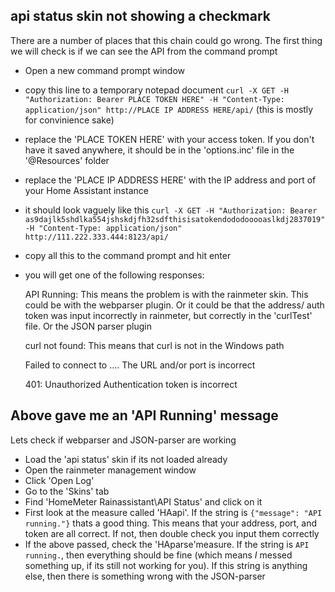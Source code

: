 ## api status skin not showing a checkmark
There are a number of places that this chain could go wrong. The first thing we will check is if we can see the API from the command prompt

- Open a new command prompt window
- copy this line to a temporary notepad document `curl -X GET -H "Authorization: Bearer PLACE TOKEN HERE" -H "Content-Type: application/json" http://PLACE IP ADDRESS HERE/api/` (this is mostly for convinience sake)
- replace the 'PLACE TOKEN HERE' with your access token. If you don't have it saved anywhere, it should be in the 'options.inc' file in the '@Resources' folder
- replace the 'PLACE IP ADDRESS HERE' with the IP address and port of your Home Assistant instance
- it should look vaguely like this `curl -X GET -H "Authorization: Bearer as9dajlk5shdlka554jshskdjfh32sdfthisisatokendododooooaslkdj2837019" -H "Content-Type: application/json" http://111.222.333.444:8123/api/`
- copy all this to the command prompt and hit enter
- you will get one of the following responses:
  
    API Running: 
    This means the problem is with the rainmeter skin. This could be with the webparser plugin. Or it could be that the address/ auth token was input incorrectly in rainmeter, but correctly in the 'curlTest' file. Or the JSON parser plugin

    curl not found:
    This means that curl is not in the Windows path

    Failed to connect to ....
    The URL and/or port is incorrect

    401: Unauthorized
    Authentication token is incorrect
    
    
## Above gave me an 'API Running' message
Lets check if webparser and JSON-parser are working
- Load the 'api status' skin if its not loaded already
- Open the rainmeter management window
- Click 'Open Log'
- Go to the 'Skins' tab
- Find 'HomeMeter Rainassistant\API Status' and click on it
- First look at the measure called 'HAapi'. If the string is `{"message": "API running."}` thats a good thing. This means that your address, port, and token are all correct. If not, then double check you input them correctly
- If the above passed, check the 'HAparse'measure. If the string is `API running.`, then everything should be fine (which means *I* messed something up, if its still not working for you). If this string is anything else, then there is something wrong with the JSON-parser 
